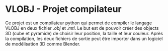 # VLOBJ - Projet compilateur

Ce projet est un compilateur python qui permet de compiler le langage VLOBJ en deux fichier *.obj* et *.mtl*. Le but est de pouvoir créer des objects 3D (cube et pyramide) de choisir leur position, la taille et leur couleur. Après la compilation, les deux fichiers de sortie peut être importer dans un logiciel de modélisation 3D comme Blender.

